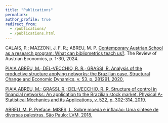```yaml
---
title: "Publications"
permalink:
author_profile: true
redirect_from: 
  - /publications/
  - /publications.html
---
```



CALAIS, P.; MAZZONI, J. F. R.; ABREU, M. P. [Contemporary Austrian School as a research program: What can bibliometrics teach us?](https://doi.org/10.1007/s11138-024-00657-z). The Review of Austrian Economics, p. 1-30, 2024.

[PIAIA ABREU, M.; DEL-VECCHIO, R. R.; GRASSI, R. Analysis of the productive structure applying networks: the Brazilian case. Structural Change and Economic Dynamics, v. 53, p. 281291, 2020.](https://doi.org/10.1016/j.strueco.2020.03.005)

[PIAIA ABREU, M.; GRASSI, R.; DEL-VECCHIO, R. R. Structure of control in financial networks: An application to the Brazilian stock market. Physical A-Statistical Mechanics and its Applications, v. 522, p. 302-314, 2019.](https://doi.org/10.1016/j.physa.2019.01.084)

[ABREU, M. P. Preface: MISES, L. Sobre moeda e inflação: Uma síntese de diversas palestras. São Paulo: LVM, 2018.](https://www.amazon.com.br/Sobre-moeda-infla%C3%A7%C3%A3o-diversas-palestras/dp/8593751636)

